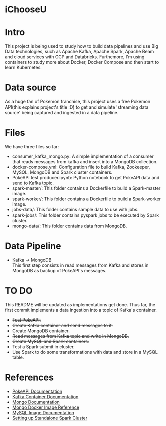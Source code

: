 # iChooseU

# Intro
  This project is being used to study how to build data pipelines and use Big Data technologies, such as Apache Kafka, Apache Spark, Apache Beam and cloud services with GCP and Databricks. Furthemore, I'm using containers to study more about Docker, Docker Compose and then start to learn Kubernetes.
  
# Data source
  As a huge fan of Pokemon franchise, this project uses a free Pokemon API(this explains project's title :D) to get and simulate 'streaming data source' being captured and ingested in a data pipeline.

# Files
  We have three files so far: 
  * consumer_kafka_mongo.py: A simple implementation of a consumer that reads messages from kafka and insert into a MongoDB collection.
  * docker-compose.yml: Configuration file to build Kafka, Zookeeper, MySQL, MongoDB and Spark cluster containers.
  * PokeAPI test producer.ipynb: Python notebook to get PokeAPI data and send to Kafka topic.
  * spark-master/: This folder contains a Dockerfile to build a Spark-master image.
  * spark-worker/: This folder contains a Dockerfile to build a Spark-worker image.
  * jobs-data/: This folder contains sample data to use with jobs.
  * spark-jobs/: This folder contains pyspark jobs to be executed by Spark cluster.
  * mongo-data/: This folder contains data from MongoDB.
  
# Data Pipeline
  * Kafka -> MongoDB  
    This first step consists in read messages from Kafka and stores in MongoDB as backup of PokeAPI's messages.


# TO DO
  This README will be updated as implementations get done. Thus far, the first commit implements a data ingestion into a topic of Kafka's container.
  * <del>Test PokeAPI.</del>
  * <del>Create Kafka container and send messages to it.</del>
  * <del>Create MongoDB container.</del>
  * <del>Read messages from Kafka topic and write in MongoDB.</del>
  * <del>Create MySQL and Spark containers.</del>
  * <del>Test a Spark submit in cluster.</del>
  * Use Spark to do some transformations with data and store in a MySQL table.
  
# References
 * [PokeAPI Documentation](https://pokeapi.co/docs/v2.html)
 * [Kafka Container Documentation](https://docs.confluent.io/current/quickstart/ce-docker-quickstart.html#getting-started-with-docker-compose)
 * [Mongo Documentation](https://docs.mongodb.com/)
 * [Mongo Docker Image Reference](https://hub.docker.com/_/mongo) 
 * [MySQL Image Documentation](https://hub.docker.com/_/mysql)
 * [Setting up Standalone Spark Cluster](https://spark.apache.org/docs/latest/spark-standalone.html)
 
